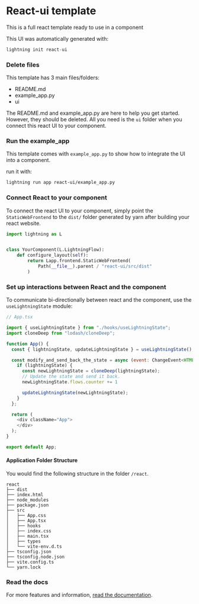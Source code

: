 # React-ui template

This is a full react template ready to use in a component

This UI was automatically generated with:

```python
lightning init react-ui
```

### Delete files

This template has 3 main files/folders:

- README.md
- example_app.py
- ui

The README.md and example_app.py are here to help you get started. However, they should be deleted.
All you need is the `ui` folder when you connect this react UI to your component.

### Run the example_app

This template comes with `example_app.py` to show how to integrate the UI into a component.

run it with:

```bash
lightning run app react-ui/example_app.py
```

### Connect React to your component

To connect the react UI to your component, simply point the `StaticWebFrontend` to the `dist/` folder generated by yarn after building your react website.

```python
import lightning as L


class YourComponent(L.LightningFlow):
    def configure_layout(self):
        return Lapp.frontend.StaticWebFrontend(
            Path(__file__).parent / "react-ui/src/dist"
        )
```

### Set up interactions between React and the component

To communicate bi-directionally between react and the component, use the `useLightningState` module:

```js
// App.tsx

import { useLightningState } from "./hooks/useLightningState";
import cloneDeep from "lodash/cloneDeep";

function App() {
  const { lightningState, updateLightningState } = useLightningState();

  const modify_and_send_back_the_state = async (event: ChangeEvent<HTMLInputElement>) => {
    if (lightningState) {
      const newLightningState = cloneDeep(lightningState);
      // Update the state and send it back.
      newLightningState.flows.counter += 1

      updateLightningState(newLightningState);
    }
  };

  return (
    <div className="App">
    </div>
  );
}

export default App;
```

#### Application Folder Structure

You would find the following structure in the folder `/react`.

```
react
├── dist
├── index.html
├── node_modules
├── package.json
├── src
│   ├── App.css
│   ├── App.tsx
│   ├── hooks
│   ├── index.css
│   ├── main.tsx
│   ├── types
│   └── vite-env.d.ts
├── tsconfig.json
├── tsconfig.node.json
├── vite.config.ts
└── yarn.lock
```

### Read the docs

For more features and information, [read the documentation](https://ideal-bassoon-5313f557.pages.github.io/workflows/add_web_ui/react/index.html).
